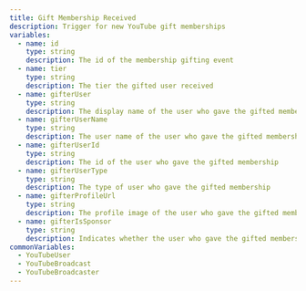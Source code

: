 ```yaml
---
title: Gift Membership Received
description: Trigger for new YouTube gift memberships
variables:
  - name: id
    type: string
    description: The id of the membership gifting event
  - name: tier
    type: string
    description: The tier the gifted user received
  - name: gifterUser
    type: string
    description: The display name of the user who gave the gifted membership
  - name: gifterUserName
    type: string
    description: The user name of the user who gave the gifted membership
  - name: gifterUserId
    type: string
    description: The id of the user who gave the gifted membership
  - name: gifterUserType
    type: string
    description: The type of user who gave the gifted membership
  - name: gifterProfileUrl
    type: string
    description: The profile image of the user who gave the gifted membership
  - name: gifterIsSponsor
    type: string
    description: Indicates whether the user who gave the gifted membership is a current channel member or not
commonVariables:
  - YouTubeUser
  - YouTubeBroadcast
  - YouTubeBroadcaster
---
```

